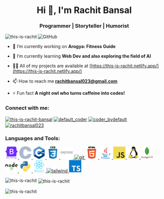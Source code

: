 <h1 align="center">Hi 👋, I'm Rachit Bansal</h1>
<h3 align="center">Programmer | Storyteller | Humorist</h3>
<img align="right" alt="GitHub" width="400" src="https://gifdb.com/images/high/cartoon-character-louise-belcher-coding-is-fun-ctmkcciuc1gyxos2.gif"> 
<p align="left"> <img src="https://komarev.com/ghpvc/?username=this-is-rachit&label=Profile%20views&color=0e75b6&style=flat" alt="this-is-rachit" /> </p>

- 🔭 I’m currently working on **Arogya: Fitness Guide**

- 🌱 I’m currently learning **Web Dev and also exploring the field of AI**

- 👨‍💻 All of my projects are available at [https://this-is-rachit.netlify.app/](https://this-is-rachit.netlify.app/)

- 📫 How to reach me **rachitbansal023@gmail.com**

- ⚡ Fun fact **A night owl who turns caffeine into codes!**

<h3 align="left">Connect with me:</h3>
<p align="left">
<a href="https://linkedin.com/in/this-is-rachit-bansal" target="blank"><img align="center" src="https://raw.githubusercontent.com/rahuldkjain/github-profile-readme-generator/master/src/images/icons/Social/linked-in-alt.svg" alt="this-is-rachit-bansal" height="30" width="40" /></a>
<a href="https://www.codechef.com/users/default_coder" target="blank"><img align="center" src="https://cdn.jsdelivr.net/npm/simple-icons@3.1.0/icons/codechef.svg" alt="default_coder" height="30" width="40" /></a>
<a href="https://codeforces.com/profile/coder_bydefault" target="blank"><img align="center" src="https://raw.githubusercontent.com/rahuldkjain/github-profile-readme-generator/master/src/images/icons/Social/codeforces.svg" alt="coder_bydefault" height="30" width="40" /></a>
<a href="https://www.leetcode.com/rachitbansal023" target="blank"><img align="center" src="https://raw.githubusercontent.com/rahuldkjain/github-profile-readme-generator/master/src/images/icons/Social/leet-code.svg" alt="rachitbansal023" height="30" width="40" /></a>
</p>

<h3 align="left">Languages and Tools:</h3>
<p align="left"> <a href="https://getbootstrap.com" target="_blank" rel="noreferrer"> <img src="https://raw.githubusercontent.com/devicons/devicon/master/icons/bootstrap/bootstrap-plain-wordmark.svg" alt="bootstrap" width="40" height="40"/> </a> <a href="https://www.cprogramming.com/" target="_blank" rel="noreferrer"> <img src="https://raw.githubusercontent.com/devicons/devicon/master/icons/c/c-original.svg" alt="c" width="40" height="40"/> </a> <a href="https://www.w3schools.com/cpp/" target="_blank" rel="noreferrer"> <img src="https://raw.githubusercontent.com/devicons/devicon/master/icons/cplusplus/cplusplus-original.svg" alt="cplusplus" width="40" height="40"/> </a> <a href="https://www.w3schools.com/css/" target="_blank" rel="noreferrer"> <img src="https://raw.githubusercontent.com/devicons/devicon/master/icons/css3/css3-original-wordmark.svg" alt="css3" width="40" height="40"/> </a> <a href="https://expressjs.com" target="_blank" rel="noreferrer"> <img src="https://raw.githubusercontent.com/devicons/devicon/master/icons/express/express-original-wordmark.svg" alt="express" width="40" height="40"/> </a> <a href="https://git-scm.com/" target="_blank" rel="noreferrer"> <img src="https://www.vectorlogo.zone/logos/git-scm/git-scm-icon.svg" alt="git" width="40" height="40"/> </a> <a href="https://www.w3.org/html/" target="_blank" rel="noreferrer"> <img src="https://raw.githubusercontent.com/devicons/devicon/master/icons/html5/html5-original-wordmark.svg" alt="html5" width="40" height="40"/> </a> <a href="https://www.java.com" target="_blank" rel="noreferrer"> <img src="https://raw.githubusercontent.com/devicons/devicon/master/icons/java/java-original.svg" alt="java" width="40" height="40"/> </a> <a href="https://developer.mozilla.org/en-US/docs/Web/JavaScript" target="_blank" rel="noreferrer"> <img src="https://raw.githubusercontent.com/devicons/devicon/master/icons/javascript/javascript-original.svg" alt="javascript" width="40" height="40"/> </a> <a href="https://www.linux.org/" target="_blank" rel="noreferrer"> <img src="https://raw.githubusercontent.com/devicons/devicon/master/icons/linux/linux-original.svg" alt="linux" width="40" height="40"/> </a> <a href="https://www.mongodb.com/" target="_blank" rel="noreferrer"> <img src="https://raw.githubusercontent.com/devicons/devicon/master/icons/mongodb/mongodb-original-wordmark.svg" alt="mongodb" width="40" height="40"/> </a> <a href="https://nodejs.org" target="_blank" rel="noreferrer"> <img src="https://raw.githubusercontent.com/devicons/devicon/master/icons/nodejs/nodejs-original-wordmark.svg" alt="nodejs" width="40" height="40"/> </a> <a href="https://www.python.org" target="_blank" rel="noreferrer"> <img src="https://raw.githubusercontent.com/devicons/devicon/master/icons/python/python-original.svg" alt="python" width="40" height="40"/> </a> <a href="https://reactjs.org/" target="_blank" rel="noreferrer"> <img src="https://raw.githubusercontent.com/devicons/devicon/master/icons/react/react-original-wordmark.svg" alt="react" width="40" height="40"/> </a> <a href="https://tailwindcss.com/" target="_blank" rel="noreferrer"> <img src="https://www.vectorlogo.zone/logos/tailwindcss/tailwindcss-icon.svg" alt="tailwind" width="40" height="40"/> </a> <a href="https://www.typescriptlang.org/" target="_blank" rel="noreferrer"> <img src="https://raw.githubusercontent.com/devicons/devicon/master/icons/typescript/typescript-original.svg" alt="typescript" width="40" height="40"/> </a> </p>

<p><img align="left" src="https://github-readme-stats.vercel.app/api/top-langs?username=this-is-rachit&show_icons=true&locale=en&layout=compact" alt="this-is-rachit" /></p>

<p>&nbsp;<img align="center" src="https://github-readme-stats.vercel.app/api?username=this-is-rachit&show_icons=true&locale=en" alt="this-is-rachit" /></p>

<p><img align="center" src="https://github-readme-streak-stats.herokuapp.com/?user=this-is-rachit&" alt="this-is-rachit" /></p>
